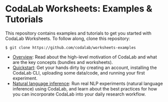 # CodaLab Worksheets: Examples & Tutorials

This repository contains examples and tutorials to get you started with CodaLab Worksheets.
To follow along, clone this repository:

    $ git clone https://github.com/codalab/worksheets-examples

- [Overview](https://codalab-worksheets.readthedocs.io/en/latest/):
  Read about the high-level motivation of CodaLab and what are the key concepts (bundles and worksheets).
- [Quickstart](00-quickstart/README.md):
  Get your hands dirty by creating an account, installing the CodaLab CLI, uploading some data/code, and running your first experiment.
- [Natural language inference](01-nli/README.md):
  Run real NLP experiments (natural language inference) using CodaLab,
  and learn about the best practices for how you can incorporate CodaLab into your daily research workflow.
